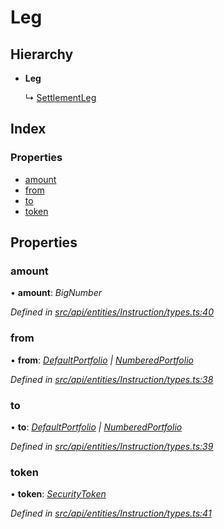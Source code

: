 # Leg

## Hierarchy

* **Leg**

  ↳ [SettlementLeg](settlementleg.md)

## Index

### Properties

* [amount](leg.md#amount)
* [from](leg.md#from)
* [to](leg.md#to)
* [token](leg.md#token)

## Properties

### amount

• **amount**: _BigNumber_

_Defined in_ [_src/api/entities/Instruction/types.ts:40_](https://github.com/PolymathNetwork/polymesh-sdk/blob/23062de4/src/api/entities/Instruction/types.ts#L40)

### from

• **from**: [_DefaultPortfolio_](../classes/defaultportfolio.md) _\|_ [_NumberedPortfolio_](../classes/numberedportfolio.md)

_Defined in_ [_src/api/entities/Instruction/types.ts:38_](https://github.com/PolymathNetwork/polymesh-sdk/blob/23062de4/src/api/entities/Instruction/types.ts#L38)

### to

• **to**: [_DefaultPortfolio_](../classes/defaultportfolio.md) _\|_ [_NumberedPortfolio_](../classes/numberedportfolio.md)

_Defined in_ [_src/api/entities/Instruction/types.ts:39_](https://github.com/PolymathNetwork/polymesh-sdk/blob/23062de4/src/api/entities/Instruction/types.ts#L39)

### token

• **token**: [_SecurityToken_](../classes/securitytoken.md)

_Defined in_ [_src/api/entities/Instruction/types.ts:41_](https://github.com/PolymathNetwork/polymesh-sdk/blob/23062de4/src/api/entities/Instruction/types.ts#L41)

